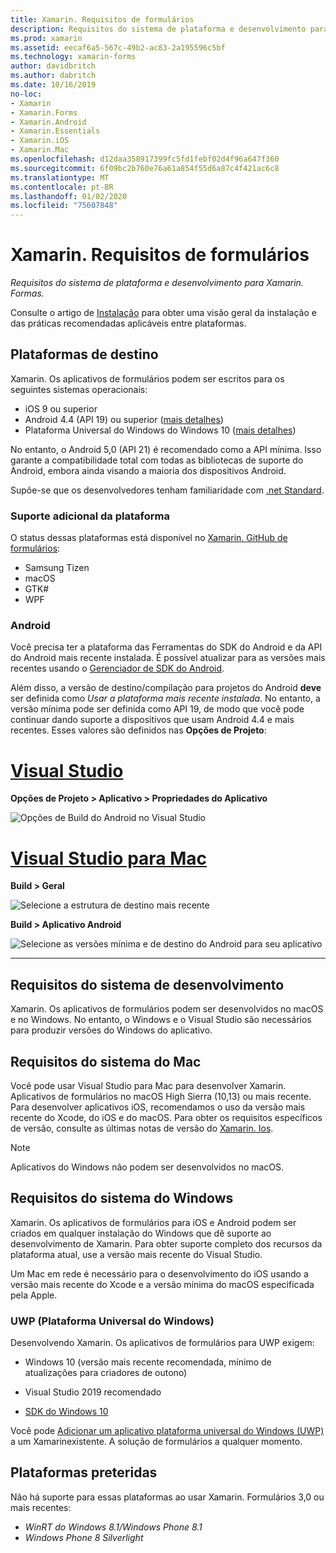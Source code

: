 ```yaml
---
title: Xamarin. Requisitos de formulários
description: Requisitos do sistema de plataforma e desenvolvimento para Xamarin. Formas.
ms.prod: xamarin
ms.assetid: eecaf6a5-567c-49b2-ac83-2a195596c5bf
ms.technology: xamarin-forms
author: davidbritch
ms.author: dabritch
ms.date: 10/16/2019
no-loc:
- Xamarin
- Xamarin.Forms
- Xamarin.Android
- Xamarin.Essentials
- Xamarin.iOS
- Xamarin.Mac
ms.openlocfilehash: d12daa358917399fc5fd1febf02d4f96a647f360
ms.sourcegitcommit: 6f09bc2b760e76a61a854f55d6a87c4f421ac6c8
ms.translationtype: MT
ms.contentlocale: pt-BR
ms.lasthandoff: 01/02/2020
ms.locfileid: "75607848"
---
```

# <a name="opno-locxamarinforms-requirements"></a>Xamarin. Requisitos de formulários

_Requisitos do sistema de plataforma e desenvolvimento para Xamarin. Formas._

Consulte o artigo de [Instalação](installation/index.md) para obter uma visão geral da instalação e das práticas recomendadas aplicáveis entre plataformas.

## <a name="target-platforms"></a>Plataformas de destino

Xamarin. Os aplicativos de formulários podem ser escritos para os seguintes sistemas operacionais:

- iOS 9 ou superior
- Android 4.4 (API 19) ou superior ([mais detalhes](#android))
- Plataforma Universal do Windows do Windows 10 ([mais detalhes](#windows10))

No entanto, o Android 5,0 (API 21) é recomendado como a API mínima. Isso garante a compatibilidade total com todas as bibliotecas de suporte do Android, embora ainda visando a maioria dos dispositivos Android.

Supõe-se que os desenvolvedores tenham familiaridade com [.net Standard](~/cross-platform/app-fundamentals/net-standard.md).

### <a name="additional-platform-support"></a>Suporte adicional da plataforma

O status dessas plataformas está disponível no [Xamarin. GitHub de formulários](https://github.com/xamarin/Xamarin.Forms/wiki/Platform-Support):

- Samsung Tizen
- macOS
- GTK#
- WPF

### <a name="android"></a>Android

Você precisa ter a plataforma das Ferramentas do SDK do Android e da API do Android mais recente instalada. É possível atualizar para as versões mais recentes usando o [Gerenciador de SDK do Android](~/android/get-started/installation/android-sdk.md).

Além disso, a versão de destino/compilação para projetos do Android **deve** ser definida como *Usar a plataforma mais recente instalada*. No entanto, a versão mínima pode ser definida como API 19, de modo que você pode continuar dando suporte a dispositivos que usam Android 4.4 e mais recentes. Esses valores são definidos nas **Opções de Projeto**:

# <a name="visual-studiotabwindows"></a>[Visual Studio](#tab/windows)

**Opções de Projeto > Aplicativo > Propriedades do Aplicativo**

![Opções de Build do Android no Visual Studio](requirements-images/options-android-vs-sml.png)

# <a name="visual-studio-for-mactabmacos"></a>[Visual Studio para Mac](#tab/macos)

**Build > Geral**

![Selecione a estrutura de destino mais recente](requirements-images/options-general-sml.png)

**Build > Aplicativo Android**

![Selecione as versões mínima e de destino do Android para seu aplicativo](requirements-images/options-android-sml.png)

-----

## <a name="development-system-requirements"></a>Requisitos do sistema de desenvolvimento

Xamarin. Os aplicativos de formulários podem ser desenvolvidos no macOS e no Windows. No entanto, o Windows e o Visual Studio são necessários para produzir versões do Windows do aplicativo.

## <a name="mac-system-requirements"></a>Requisitos do sistema do Mac

Você pode usar Visual Studio para Mac para desenvolver Xamarin. Aplicativos de formulários no macOS High Sierra (10,13) ou mais recente. Para desenvolver aplicativos iOS, recomendamos o uso da versão mais recente do Xcode, do iOS e do macOS. Para obter os requisitos específicos de versão, consulte as últimas notas de versão do [Xamarin. Ios](/xamarin/ios/release-notes/).

> [!NOTE]
> Aplicativos do Windows não podem ser desenvolvidos no macOS.

## <a name="windows-system-requirements"></a>Requisitos do sistema do Windows

Xamarin. Os aplicativos de formulários para iOS e Android podem ser criados em qualquer instalação do Windows que dê suporte ao desenvolvimento de Xamarin. Para obter suporte completo dos recursos da plataforma atual, use a versão mais recente do Visual Studio. 

Um Mac em rede é necessário para o desenvolvimento do iOS usando a versão mais recente do Xcode e a versão mínima do macOS especificada pela Apple.

<a name="windows10" />

### <a name="universal-windows-platform-uwp"></a>UWP (Plataforma Universal do Windows)

Desenvolvendo Xamarin. Os aplicativos de formulários para UWP exigem:

- Windows 10 (versão mais recente recomendada, mínimo de atualizações para criadores de outono)

- Visual Studio 2019 recomendado

- [SDK do Windows 10](https://dev.windows.com/downloads/windows-10-sdk)

Você pode [Adicionar um aplicativo plataforma universal do Windows (UWP)](~/xamarin-forms/platform/windows/installation/index.md) a um Xamarinexistente. A solução de formulários a qualquer momento.

## <a name="deprecated-platforms"></a>Plataformas preteridas

Não há suporte para essas plataformas ao usar Xamarin. Formulários 3,0 ou mais recentes:

- *WinRT do Windows 8.1/Windows Phone 8.1*
- *Windows Phone 8 Silverlight*
